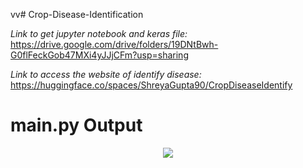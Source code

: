vv# Crop-Disease-Identification

*Link to get jupyter notebook and keras file:*
https://drive.google.com/drive/folders/19DNtBwh-G0flFeckGob47MXi4yJJjCFm?usp=sharing

*Link to access the website of identify disease:*
https://huggingface.co/spaces/ShreyaGupta90/CropDiseaseIdentify

# main.py Output

<p align="center">
  <img src="https://github.com/user-attachments/assets/9ea3f452-f9e7-42e1-8823-01fbc490f95b" 
 />
</p>
